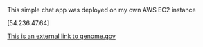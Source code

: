 This simple chat app was deployed on my own AWS EC2 instance


[54.236.47.64]

[This is an external link to genome.gov](https://www.genome.gov/)
